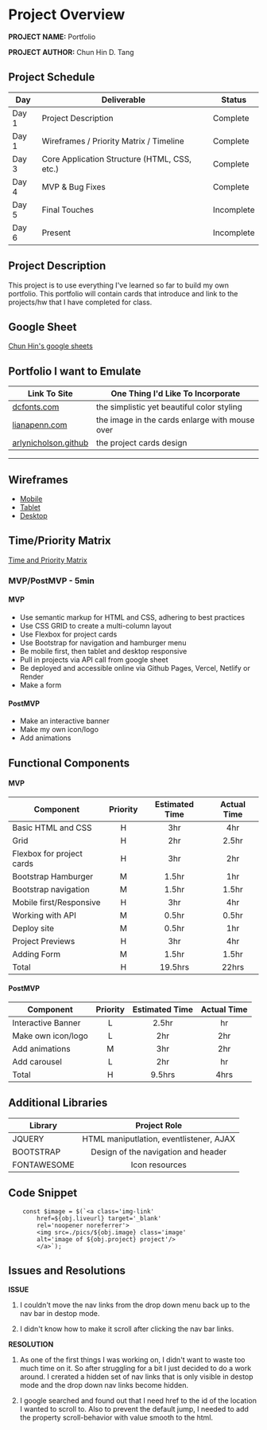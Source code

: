 # Project Overview

**PROJECT NAME:** Portfolio

**PROJECT AUTHOR:** Chun Hin D. Tang

## Project Schedule

<!-- This schedule will be used to keep track of your progress throughout the week and align with our expectations.  

You are **responsible** for scheduling time with your squad to seek approval for each deliverable by the end of the corresponding day, excluding `Saturday` and `Sunday`. -->

|  Day | Deliverable | Status
|---|---| ---|
|Day 1| Project Description | Complete
|Day 1| Wireframes / Priority Matrix / Timeline | Complete
|Day 3| Core Application Structure (HTML, CSS, etc.) | Complete
|Day 4| MVP & Bug Fixes | Complete
|Day 5| Final Touches | Incomplete
|Day 6| Present | Incomplete


## Project Description

This project is to use everything I've learned so far to build my own portfolio.  This portfolio will contain cards that introduce and link to the projects/hw that I have completed for class.

## Google Sheet

[Chun Hin's google sheets](https://docs.google.com/spreadsheets/d/1gG9ADNvPO4dN1fL4r-pTxV-QYtfJ_8SZyhzLTCyNzq8/edit#gid=0)

## Portfolio I want to Emulate

<!-- Search and compare at least 3 profile web sites.  Record your findings in the table below and include some aspect of the site that you would like to incorporate into your own site. -->

Link To Site  | One Thing I'd Like To Incorporate | 
| ------------- | ------------- |
| [dcfonts.com](https://www.dcfonts.com/)| the simplistic yet beautiful color styling
|[lianapenn.com](https://www.lianapenn.com/) | the image in the cards enlarge with mouse over |
| [arlynicholson.github](https://carlynicholson.github.io/portfolio/) |  the project cards design
---

## Wireframes

<!-- Upload images of wireframe to cloudinary and add the link here with a description of the specific wireframe. Do not include the actual image and have it render on the page.   -->

- [Mobile](https://photos.app.goo.gl/qfJtrECupTCufYvbA)
- [Tablet](https://photos.app.goo.gl/pps3SFvhqTjvRVGz8)
- [Desktop](https://photos.app.goo.gl/QovRKePY5RiygNuHA)

<!-- Wireframing Resources:

- [Mockflow](https://mockflow.com/app/#Wireframe)
- [Figma](https://www.figma.com/) -->


## Time/Priority Matrix 

[Time and Priority Matrix](https://www.figma.com/proto/sFzFUC7FSsw6pgywgKfN8P/Time-Priority-Matrix?node-id=3%3A2&scaling=min-zoom&page-id=0%3A1)

<!-- Include a full list of features that have been prioritized based on the `Time and Priority` Matix.  This involves drawing a square.  In the middle of the square, on the x axis draw a line.  The most left part of the line should start with 0hrs and the end of the line should include 3hrs.  This line will be used to estimate how much time any one feature will take to complete.  -->

<!-- Now draw a vertical line on the y axis.  The top of this line should have `High` and the bottom `Low`.  This line will be used to assign a priority to to each feature you wish to include in the project.   -->

<!-- Now create a separate list starting with A and assign it one of the features.  Continue to assign each feature a letter.  Once complete add each letter to the matrix assigning based on what your feel it's prioirty is an how long it will take to implement. If any one feature takes longer than 3hrs to complete than break it down into smaller tasks and reassign them a new letter.  -->

<!-- Once complete tally up the time and determine how long the project will take to complete. Now break those features into MVP and PostMVP so you can guarantee you will have a fully functioning project to demo.  -->

### MVP/PostMVP - 5min

<!-- The functionality will then be divided into two separate lists: MPV and PostMVP.  Carefully decided what is placed into your MVP as the client will expect this functionality to be implemented upon project completion.   -->

#### MVP 

- Use semantic markup for HTML and CSS, adhering to best practices
- Use CSS GRID to create a multi-column layout
- Use Flexbox for project cards
- Use Bootstrap for navigation and hamburger menu
- Be mobile first, then tablet and desktop responsive
- Pull in projects via API call from google sheet
- Be deployed and accessible online via Github Pages, Vercel, Netlify or Render
- Make a form

#### PostMVP 

- Make an interactive banner
- Make my own icon/logo
- Add animations

## Functional Components

<!-- Based on the initial logic defined in the previous sections try and breakdown the logic further into functional components, and by that we mean functions.  Try and capture what logic would need to be defined if the game was broken down into the following categories.

Time frames are also key in the development cycle.  You have limited time to code all phases of the game.  Your estimates can then be used to evalute game possibilities based on time needed and the actual time you have before game must be submitted. It's always best to pad the time by a few hours so that you account for the unknown so add and additional hour or two to each component to play it safe. -->

#### MVP
| Component | Priority | Estimated Time | Actual Time |
| --- | :---: |  :---: | :---: | 
| Basic HTML and CSS | H | 3hr | 4hr |
| Grid | H | 2hr | 2.5hr |
| Flexbox for project cards| H | 3hr | 2hr |  
| Bootstrap Hamburger | M | 1.5hr | 1hr |
| Bootstrap navigation  | M | 1.5hr|  1.5hr | 
| Mobile first/Responsive| H | 3hr | 4hr|
| Working with API | M | 0.5hr | 0.5hr | 
| Deploy site | M | 0.5hr | 1hr |
| Project Previews | H | 3hr | 4hr |
| Adding Form | M | 1.5hr |  1.5hr |
| Total | H | 19.5hrs| 22hrs |

#### PostMVP
| Component | Priority | Estimated Time | Actual Time |
| --- | :---: |  :---: | :---: | 
| Interactive Banner | L | 2.5hr | hr |
| Make own icon/logo | L | 2hr | 2hr |
| Add animations | M | 3hr | 2hr |
| Add carousel | L | 2hr | hr |
| Total | H | 9.5hrs| 4hrs |

## Additional Libraries
 <!-- Use this section to list all supporting libraries and their role in the project.  -->

| Library | Project Role |
| --- | :---:|
| JQUERY | HTML maniputlation, eventlistener, AJAX |
| BOOTSTRAP | Design of the navigation and header |
| FONTAWESOME | Icon resources |

## Code Snippet

<!-- Use this section to include a brief code snippet of functionality that you are proud of an a brief description  

```
function reverse(string) {
	// here is the code to reverse a string of text
}
``` -->

        const $image = $(`<a class='img-link' 
			href=${obj.liveurl} target='_blank' 
			rel='noopener noreferrer'> 
			<img src=./pics/${obj.image} class='image' 
			alt='image of ${obj.project} project'/> 
			</a>`);

## Issues and Resolutions
 <!-- Use this section to list of all major issues encountered and their resolution. -->

<!-- #### SAMPLE..... -->
<!-- **ERROR**: 
app.js:34 Uncaught SyntaxError: Unexpected identifier                                
**RESOLUTION**: 
Missing comma after first object in sources {} object -->

**ISSUE**
1. I couldn't move the nav links from the drop down menu back up to the nav bar in destop mode.

2. I didn't know how to make it scroll after clicking the nav bar links.

**RESOLUTION**
1. As one of the first things I was working on, I didn't want to waste too much time on it.  So after struggling for a bit I just decided to do a work around.  I crerated a hidden set of nav links that is only visible in destop mode and the drop down nav links become hidden.

2. I google searched and found out that I need href to the id of the location I wanted to scroll to.  Also to prevent the default jump, I needed to add the property scroll-behavior with value smooth to the html.